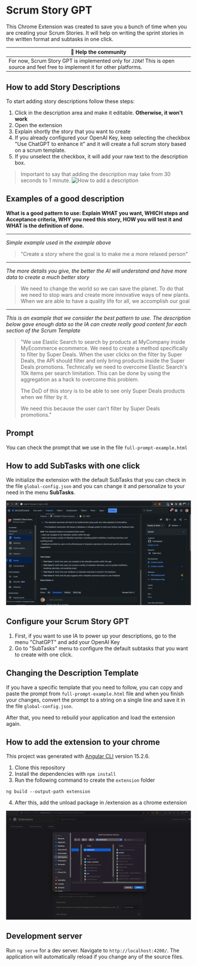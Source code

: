 # Scrum Story GPT

This Chrome Extension was created to save you a bunch of time when you are creating your Scrum Stories. It will help on writing the sprint stories in the written format and subtasks in one click.

| 🦄 Help the community                     | 
|-------------------------------------------|
| For now, Scrum Story GPT is implemented only for *`JIRA`*! This is open source and feel free to implement it for other platforms.|

## How to add Story Descriptions

To start adding story descriptions follow these steps:
1. Click in the description area and make it editable. **Otherwise, it won't work**
2. Open the extension
3. Explain shortly the story that you want to create
4. If you already configured your OpenAI Key, keep selecting the checkbox "Use ChatGPT to enhance it" and it will create a full scrum story based on a scrum template.
5. If you unselect the checkbox, it will add your raw text to the description box.

> Important to say that adding the description may take from 30 seconds to 1 minute. 
![How to add a description](blob/howto-descriptions.gif)

## Examples of a good description

**What is a good pattern to use: Explain WHAT you want, WHICH steps and Acceptance criteria, WHY you need this story, HOW you will test it and WHAT is the definition of done.**

---------
*Simple example used in the example above*

> "Create a story where the goal is to make me a more relaxed person"

---------

*The more details you give, the better the AI will understand and have more data to create a much better story*

> We need to change the world so we can save the planet. To do that we need to stop wars and create more innovative ways
> of new plants.
> When we are able to have a quality life for all, we accomplish our goal

-------

*This is an example that we consider the best pattern to use. The description below gave enough data so the IA can create really good content for each section of the Scrum Template*

> "We use Elastic Search to search by products at MyCompany inside MyEcommerce ecommerce.
> We need to create a method specifically to filter by Super Deals. When the user clicks on the filter by Super Deals, the API
> should filter and only bring products inside the Super Deals promotions.
> Technically we need to overcome Elastic Search's 10k items per search limitation. This can be done by using
> the aggregation as a hack to overcome this problem.
> 
> The DoD of this story is to be able to see only Super Deals products when we filter by it.
> 
> We need this because the user can't filter by Super Deals promotions."

## Prompt

You can check the prompt that we use in the file `full-prompt-example.html`

## How to add SubTasks with one click

We initialize the extension with the default SubTasks that you can check in the file `global-config.json` and you can change it and personalize to your need in the menu **SubTasks**.

![How to add SubTasks](blob/howto-subtasks.gif)

## Configure your Scrum Story GPT

1. First, if you want to use IA to power up your descriptions, go to the menu "ChatGPT" and add your OpenAI Key
2. Go to "SubTasks" menu to configure the default subtasks that you want to create with one click.

## Changing the Description Template

If you have a specific template that you need to follow, you can copy and paste the prompt from `full-prompt-example.html` file and when you finish your changes, convert the prompt to a string on a single line and save it in the file `global-config.json`.

After that, you need to rebuild your application and load the extension again.

## How to add the extension to your chrome

This project was generated with [Angular CLI](https://github.com/angular/angular-cli) version 15.2.6.

1. Clone this repository
2. Install the dependencies with `npm install`
3. Run the following command to create the `extension` folder

```
ng build --output-path extension
```

4. After this, add the unload package in /extension as a chrome extension

![How to add a description](blob/howto-add-extension.png)

## Development server

Run `ng serve` for a dev server. Navigate to `http://localhost:4200/`. The application will automatically reload if you change any of the source files.
